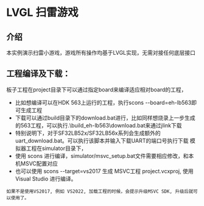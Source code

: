 # LVGL 扫雷游戏
## 介绍

本实例演示扫雷小游戏，游戏所有操作均基于LVGL实现，无需对接任何底层接口

## 工程编译及下载：
板子工程在project目录下可以通过指定board来编译适应相对board的工程，
- 比如想编译可以在HDK 563上运行的工程，执行scons --board=eh-lb563即可生成工程
- 下载可以通过build目录下的download.bat进行，比如同样想烧录上一步生成的563工程，可以执行.\build_eh-lb563\download.bat来通过jlink下载
- 特别说明下，对于SF32LB52x/SF32LB56x系列会生成额外的uart_download.bat。可以执行该脚本并输入下载UART的端口号执行下载
模拟器工程在simulator目录下，
- 使用 scons 进行编译，simulator/msvc_setup.bat文件需要相应修改，和本机MSVC配置对应
- 也可以使用 scons --target=vs2017 生成 MSVC工程 project.vcxproj, 使用Visual Studio 进行编译。

```{note}
如果不是使用VS2017, 例如 VS2022, 加载工程的时候，会提示升级MSVC SDK, 升级后就可以使用了。
```
            
      

